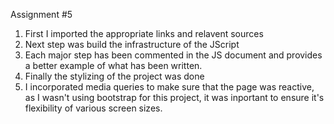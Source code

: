 Assignment #5

1) First I imported the appropriate links and relavent sources
2) Next step was build the infrastructure of the JScript
3) Each major step has been commented in the JS document and provides a better example of what has been written.
4) Finally the stylizing of the project was done
5) I incorporated media queries to make sure that the page was reactive, as I wasn't using bootstrap for this project, it was inportant to ensure it's flexibility of various screen sizes.